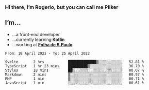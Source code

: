### Hi there, I’m Rogerio, but you can call me Pilker

## I’m…
- …a front-end developer
- …currently learning **Kotlin**
- …working at [**Folha de S.Paulo**](https://www.folha.com.br/)

<!--START_SECTION:waka-->

```text
From: 18 April 2022 - To: 25 April 2022

Svelte       2 hrs           █████████████▒░░░░░░░░░░░   52.81 %
TypeScript   1 hr 23 mins    █████████▒░░░░░░░░░░░░░░░   36.70 %
Stylus       18 mins         ██░░░░░░░░░░░░░░░░░░░░░░░   08.07 %
Markdown     2 mins          ▒░░░░░░░░░░░░░░░░░░░░░░░░   00.97 %
PHP          1 min           ▒░░░░░░░░░░░░░░░░░░░░░░░░   00.71 %
JavaScript   1 min           ░░░░░░░░░░░░░░░░░░░░░░░░░   00.61 %
```

<!--END_SECTION:waka-->
